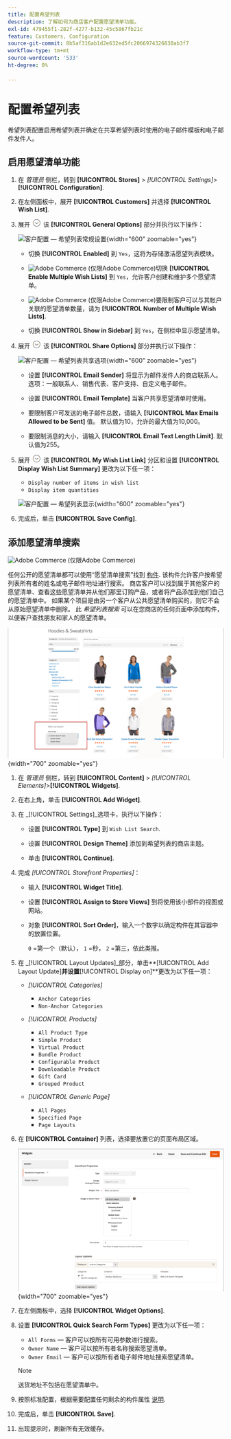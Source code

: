 ```yaml
---
title: 配置希望列表
description: 了解如何为商店客户配置愿望清单功能。
exl-id: 479455f1-282f-4277-b132-45c5867fb21c
feature: Customers, Configuration
source-git-commit: 8b5af316ab1d2e632ed5fc2066974326830ab3f7
workflow-type: tm+mt
source-wordcount: '533'
ht-degree: 0%

---
```


# 配置希望列表

希望列表配置启用希望列表并确定在共享希望列表时使用的电子邮件模板和电子邮件发件人。

## 启用愿望清单功能

1. 在 _管理员_ 侧栏，转到 **[!UICONTROL Stores]** > _[!UICONTROL Settings]_>**[!UICONTROL Configuration]**.

1. 在左侧面板中，展开 **[!UICONTROL Customers]** 并选择 **[!UICONTROL Wish List]**.

1. 展开 ![扩展选择器](../assets/icon-display-expand.png) 该 **[!UICONTROL General Options]** 部分并执行以下操作：

   ![客户配置 — 希望列表常规设置](../configuration-reference/customers/assets/wishlist-general-options.png){width="600" zoomable="yes"}

   - 切换 **[!UICONTROL Enabled]** 到 `Yes`，这将为存储激活愿望列表模块。

   - ![Adobe Commerce](../assets/adobe-logo.svg) (仅限Adobe Commerce)切换 **[!UICONTROL Enable Multiple Wish Lists]** 到 `Yes`，允许客户创建和维护多个愿望清单。

   - ![Adobe Commerce](../assets/adobe-logo.svg) (仅限Adobe Commerce)要限制客户可以与其帐户关联的愿望清单数量，请为 **[!UICONTROL Number of Multiple Wish Lists]**.

   - 切换 **[!UICONTROL Show in Sidebar]** 到 `Yes`，在侧栏中显示愿望清单。

1. 展开 ![扩展选择器](../assets/icon-display-expand.png) 该 **[!UICONTROL Share Options]** 部分并执行以下操作：

   ![客户配置 — 希望列表共享选项](../configuration-reference/customers/assets/wishlist-share-options.png){width="600" zoomable="yes"}

   - 设置 **[!UICONTROL Email Sender]** 将显示为邮件发件人的商店联系人。 选项：一般联系人、销售代表、客户支持、自定义电子邮件。

   - 设置 **[!UICONTROL Email Template]** 当客户共享愿望清单时使用。

   - 要限制客户可发送的电子邮件总数，请输入 **[!UICONTROL Max Emails Allowed to be Sent]** 值。 默认值为10，允许的最大值为10,000。

   - 要限制消息的大小，请输入 **[!UICONTROL Email Text Length Limit]**. 默认值为255。

1. 展开 ![扩展选择器](../assets/icon-display-expand.png) 该 **[!UICONTROL My Wish List Link]** 分区和设置 **[!UICONTROL Display Wish List Summary]** 更改为以下任一项：

   - `Display number of items in wish list`
   - `Display item quantities`

   ![客户配置 — 希望列表显示](../configuration-reference/customers/assets/wishlist-my-wishlist-link.png){width="600" zoomable="yes"}

1. 完成后，单击 **[!UICONTROL Save Config]**.

## 添加愿望清单搜索

![Adobe Commerce](../assets/adobe-logo.svg) (仅限Adobe Commerce)

任何公开的愿望清单都可以使用“愿望清单搜索”找到 [构件](../content-design/widgets.md). 该构件允许客户按希望列表所有者的姓名或电子邮件地址进行搜索。 商店客户可以找到属于其他客户的愿望清单、查看这些愿望清单并从他们那里订购产品，或者将产品添加到他们自己的愿望清单中。 如果某个项目是由另一个客户从公共愿望清单购买的，则它不会从原始愿望清单中删除。 此 _希望列表搜索_ 可以在您商店的任何页面中添加构件，以便客户查找朋友和家人的愿望清单。

![示例店面 — 希望列表搜索](./assets/storefront-wishlist-search.png){width="700" zoomable="yes"}

1. 在 _管理员_ 侧栏，转到 **[!UICONTROL Content]** > _[!UICONTROL Elements]_>**[!UICONTROL Widgets]**.

1. 在右上角，单击 **[!UICONTROL Add Widget]**.

1. 在 _[!UICONTROL Settings]_选项卡，执行以下操作：

   - 设置 **[!UICONTROL Type]** 到 `Wish List Search`.

   - 设置 **[!UICONTROL Design Theme]** 添加到希望列表的商店主题。

   - 单击 **[!UICONTROL Continue]**.

1. 完成 _[!UICONTROL Storefront Properties]_：

   - 输入 **[!UICONTROL Widget Title]**.

   - 设置 **[!UICONTROL Assign to Store Views]** 到将使用该小部件的视图或网站。

   - 对象 **[!UICONTROL Sort Order]**，输入一个数字以确定构件在其容器中的放置位置。

     `0` =第一个（默认）， `1` =秒， `2` =第三，依此类推。

1. 在 _[!UICONTROL Layout Updates]_部分，单击&#x200B;**[!UICONTROL Add Layout Update]**并设置&#x200B;**[!UICONTROL Display on]**更改为以下任一项：

   - _[!UICONTROL Categories]_

      - `Anchor Categories`
      - `Non-Anchor Categories`

   - _[!UICONTROL Products]_

      - `All Product Type`
      - `Simple Product`
      - `Virtual Product`
      - `Bundle Product`
      - `Configurable Product`
      - `Downloadable Product`
      - `Gift Card`
      - `Grouped Product`

   - _[!UICONTROL Generic Page]_

      - `All Pages`
      - `Specified Page`
      - `Page Layouts`

1. 在 **[!UICONTROL Container]** 列表，选择要放置它的页面布局区域。

   ![愿望清单搜索小组件 — 布局](./assets/widget-wishlist-search-storefront.png){width="700" zoomable="yes"}

1. 在左侧面板中，选择 **[!UICONTROL Widget Options]**.

1. 设置 **[!UICONTROL Quick Search Form Types]** 更改为以下任一项：

   - `All Forms`  — 客户可以按所有可用参数进行搜索。
   - `Owner Name`  — 客户可以按所有者名称搜索愿望清单。
   - `Owner Email`  — 客户可以按所有者电子邮件地址搜索愿望清单。

   >[!NOTE]
   >
   >送货地址不包括在愿望清单中。

1. 按照标准配置，根据需要配置任何剩余的构件属性 [说明](../content-design/widget-create.md).

1. 完成后，单击 **[!UICONTROL Save]**.

1. 出现提示时，刷新所有无效缓存。

